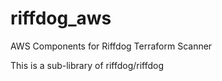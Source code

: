 # riffdog_aws
AWS Components for Riffdog Terraform Scanner

This is a sub-library of riffdog/riffdog

